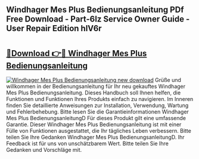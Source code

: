 ## Windhager Mes Plus Bedienungsanleitung PDf Free Download - Part-6Iz Service Owner Guide - User Repair Edition hlV6r

# <h2><a href="http://df2cu1.blite.top/?on=Windhager+Mes+Plus+Bedienungsanleitung">🔗Download 👉🔴 Windhager Mes Plus Bedienungsanleitung</a></h2>

[![Windhager Mes Plus Bedienungsanleitung new download](https://i.imgur.com/lujVjoI.png)](http://df2cu1.blite.top/?on=Windhager+Mes+Plus+Bedienungsanleitung)
Grüße und willkommen in der Bedienungsanleitung für Ihr neu gekauftes Windhager Mes Plus Bedienungsanleitung. Dieses Handbuch soll Ihnen helfen, die Funktionen und Funktionen Ihres Produkts einfach zu navigieren. Im Inneren finden Sie detaillierte Anweisungen zur Installation, Verwendung, Wartung und Fehlerbehebung. Bitte lesen Sie die Garantieinformationen Windhager Mes Plus BedienungsanleitungD Für dieses Produkt gilt eine umfassende Garantie. Dieser Windhager Mes Plus Bedienungsanleitung ist mit einer Fülle von Funktionen ausgestattet, die Ihr tägliches Leben verbessern. Bitte teilen Sie Ihre Gedanken Windhager Mes Plus BedienungsanleitungD. Ihr Feedback ist für uns von unschätzbarem Wert. Bitte teilen Sie Ihre Gedanken und Vorschläge mit.
